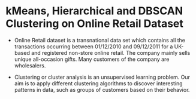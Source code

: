 # kMeans, Hierarchical and DBSCAN Clustering on Online Retail Dataset
- Online Retail dataset is a transnational data set which contains all the transactions occurring between 01/12/2010 and 09/12/2011 for a UK-based and registered non-store online retail. The company mainly sells unique all-occasion gifts. Many customers of the company are wholesalers.

- Clustering or cluster analysis is an unsupervised learning problem. Our aim is to apply different clustering algorithms to discover interesting patterns in data, such as groups of customers based on their behavior.
